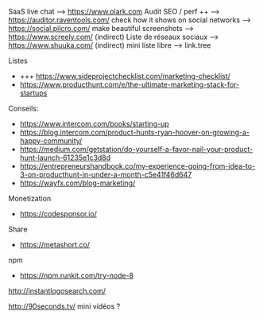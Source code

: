 
SaaS
live chat                             --> https://www.olark.com
Audit SEO / perf ++                   --> https://auditor.raventools.com/
check how it shows on social networks --> https://social.pilcro.com/
make beautiful screenshots            --> https://www.screely.com/
(indirect) Liste de réseaux sociaux   --> https://www.shuuka.com/
(indirect) mini liste libre           --> link.tree


Listes
* +++ https://www.sideprojectchecklist.com/marketing-checklist/
* https://www.producthunt.com/e/the-ultimate-marketing-stack-for-startups


Conseils:
* https://www.intercom.com/books/starting-up
* https://blog.intercom.com/product-hunts-ryan-hoover-on-growing-a-happy-community/
* https://medium.com/getstation/do-yourself-a-favor-nail-your-product-hunt-launch-61235e1c3d8d
* https://entrepreneurshandbook.co/my-experience-going-from-idea-to-3-on-producthunt-in-under-a-month-c5e41f46d647
* https://wayfx.com/blog-marketing/


Monetization
* https://codesponsor.io/

Share
* https://metashort.co/


npm
* https://npm.runkit.com/try-node-8





http://instantlogosearch.com/

http://90seconds.tv/ mini vidéos ?


